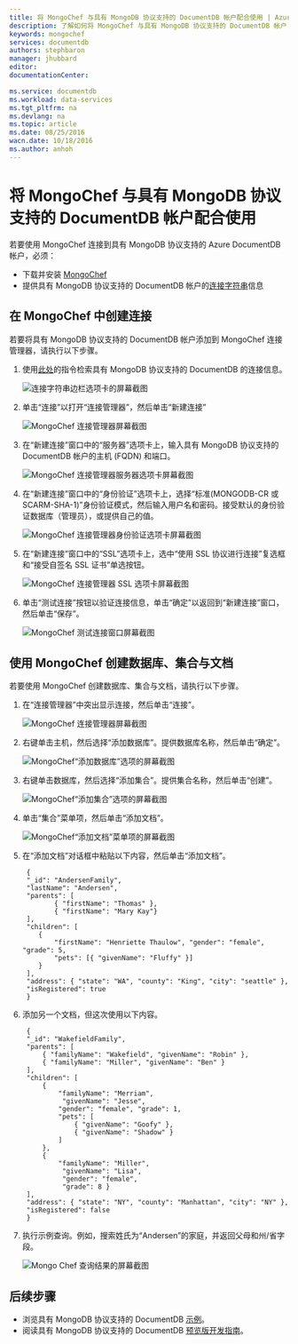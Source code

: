 ```yaml
---
title: 将 MongoChef 与具有 MongoDB 协议支持的 DocumentDB 帐户配合使用 | Azure
description: 了解如何将 MongoChef 与具有 MongoDB 协议支持的 DocumentDB 帐户（目前以预览版提供）配合使用。
keywords: mongochef
services: documentdb
authors: stephbaron
manager: jhubbard
editor: 
documentationCenter: 

ms.service: documentdb
ms.workload: data-services
ms.tgt_pltfrm: na
ms.devlang: na
ms.topic: article
ms.date: 08/25/2016
wacn.date: 10/18/2016
ms.author: anhoh
---
```


# 将 MongoChef 与具有 MongoDB 协议支持的 DocumentDB 帐户配合使用

若要使用 MongoChef 连接到具有 MongoDB 协议支持的 Azure DocumentDB 帐户，必须：

- 下载并安装 [MongoChef](http://3t.io/mongochef)
- 提供具有 MongoDB 协议支持的 DocumentDB 帐户的[连接字符串](./documentdb-connect-mongodb-account.md)信息

## 在 MongoChef 中创建连接  

若要将具有 MongoDB 协议支持的 DocumentDB 帐户添加到 MongoChef 连接管理器，请执行以下步骤。

1. 使用[此处](./documentdb-connect-mongodb-account.md)的指令检索具有 MongoDB 协议支持的 DocumentDB 的连接信息。

    ![连接字符串边栏选项卡的屏幕截图](./media/documentdb-mongodb-mongochef/ConnectionStringBlade.png)  

2. 单击“连接”以打开“连接管理器”，然后单击“新建连接”

    ![MongoChef 连接管理器屏幕截图](./media/documentdb-mongodb-mongochef/ConnectionManager.png)  

2. 在“新建连接”窗口中的“服务器”选项卡上，输入具有 MongoDB 协议支持的 DocumentDB 帐户的主机 (FQDN) 和端口。
    
    ![MongoChef 连接管理器服务器选项卡屏幕截图](./media/documentdb-mongodb-mongochef/ConnectionManagerServerTab.png)  

3. 在“新建连接”窗口中的“身份验证”选项卡上，选择“标准(MONGODB-CR 或 SCARM-SHA-1)”身份验证模式，然后输入用户名和密码。接受默认的身份验证数据库（管理员），或提供自己的值。

    ![MongoChef 连接管理器身份验证选项卡屏幕截图](./media/documentdb-mongodb-mongochef/ConnectionManagerAuthenticationTab.png)

4. 在“新建连接”窗口中的“SSL”选项卡上，选中“使用 SSL 协议进行连接”复选框和“接受自签名 SSL 证书”单选按钮。

    ![MongoChef 连接管理器 SSL 选项卡屏幕截图](./media/documentdb-mongodb-mongochef/ConnectionManagerSSLTab.png)

5. 单击“测试连接”按钮以验证连接信息，单击“确定”以返回到“新建连接”窗口，然后单击“保存”。

    ![MongoChef 测试连接窗口屏幕截图](./media/documentdb-mongodb-mongochef/TestConnectionResults.png)

## 使用 MongoChef 创建数据库、集合与文档  

若要使用 MongoChef 创建数据库、集合与文档，请执行以下步骤。

1. 在“连接管理器”中突出显示连接，然后单击“连接”。

    ![MongoChef 连接管理器屏幕截图](./media/documentdb-mongodb-mongochef/ConnectToAccount.png)

2. 右键单击主机，然后选择“添加数据库”。提供数据库名称，然后单击“确定”。
    
    ![MongoChef“添加数据库”选项的屏幕截图](./media/documentdb-mongodb-mongochef/AddDatabase1.png)

3. 右键单击数据库，然后选择“添加集合”。提供集合名称，然后单击“创建”。

    ![MongoChef“添加集合”选项的屏幕截图](./media/documentdb-mongodb-mongochef/AddCollection.png)

4. 单击“集合”菜单项，然后单击“添加文档”。

    ![MongoChef“添加文档”菜单项的屏幕截图](./media/documentdb-mongodb-mongochef/AddDocument1.png)

5. 在“添加文档”对话框中粘贴以下内容，然后单击“添加文档”。

        {
        "_id": "AndersenFamily",
        "lastName": "Andersen",
        "parents": [
               { "firstName": "Thomas" },
               { "firstName": "Mary Kay"}
        ],
        "children": [
           {
               "firstName": "Henriette Thaulow", "gender": "female", "grade": 5,
               "pets": [{ "givenName": "Fluffy" }]
           }
        ],
        "address": { "state": "WA", "county": "King", "city": "seattle" },
        "isRegistered": true
        }

6. 添加另一个文档，但这次使用以下内容。

        {
        "_id": "WakefieldFamily",
        "parents": [
            { "familyName": "Wakefield", "givenName": "Robin" },
            { "familyName": "Miller", "givenName": "Ben" }
        ],
        "children": [
            {
                "familyName": "Merriam", 
                 "givenName": "Jesse", 
                "gender": "female", "grade": 1,
                "pets": [
                    { "givenName": "Goofy" },
                    { "givenName": "Shadow" }
                ]
            },
            { 
                "familyName": "Miller", 
                 "givenName": "Lisa", 
                 "gender": "female", 
                 "grade": 8 }
        ],
        "address": { "state": "NY", "county": "Manhattan", "city": "NY" },
        "isRegistered": false
        }

7. 执行示例查询。例如，搜索姓氏为“Andersen”的家庭，并返回父母和州/省字段。

    ![Mongo Chef 查询结果的屏幕截图](./media/documentdb-mongodb-mongochef/QueryDocument1.png)
    
## 后续步骤

- 浏览具有 MongoDB 协议支持的 DocumentDB [示例](./documentdb-mongodb-samples.md)。
- 阅读具有 MongoDB 协议支持的 DocumentDB [预览版开发指南](./documentdb-mongodb-guidelines.md)。

<!---HONumber=Mooncake_1010_2016-->
